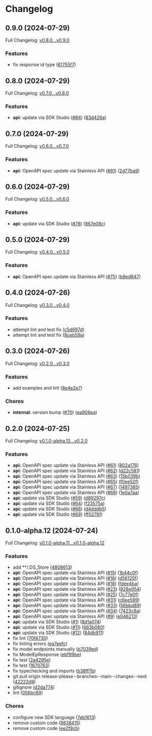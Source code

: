 # Changelog

## 0.9.0 (2024-07-29)

Full Changelog: [v0.8.0...v0.9.0](https://github.com/propulsion-ai/propulsionai-python/compare/v0.8.0...v0.9.0)

### Features

* fix response id type ([61755f7](https://github.com/propulsion-ai/propulsionai-python/commit/61755f776e663d81e064e698a17dd30a1925883f))

## 0.8.0 (2024-07-29)

Full Changelog: [v0.7.0...v0.8.0](https://github.com/propulsion-ai/propulsionai-python/compare/v0.7.0...v0.8.0)

### Features

* **api:** update via SDK Studio ([#84](https://github.com/propulsion-ai/propulsionai-python/issues/84)) ([83d426a](https://github.com/propulsion-ai/propulsionai-python/commit/83d426aff36686fd2407bf58ea29a1676cb9b35a))

## 0.7.0 (2024-07-29)

Full Changelog: [v0.6.0...v0.7.0](https://github.com/propulsion-ai/propulsionai-python/compare/v0.6.0...v0.7.0)

### Features

* **api:** OpenAPI spec update via Stainless API ([#81](https://github.com/propulsion-ai/propulsionai-python/issues/81)) ([2d77ba9](https://github.com/propulsion-ai/propulsionai-python/commit/2d77ba9e1dd9246e319a15c3dfb9ccc337c89675))

## 0.6.0 (2024-07-29)

Full Changelog: [v0.5.0...v0.6.0](https://github.com/propulsion-ai/propulsionai-python/compare/v0.5.0...v0.6.0)

### Features

* **api:** update via SDK Studio ([#78](https://github.com/propulsion-ai/propulsionai-python/issues/78)) ([867e08c](https://github.com/propulsion-ai/propulsionai-python/commit/867e08c54e3679d831af6c5ea1e41eec5c302b75))

## 0.5.0 (2024-07-29)

Full Changelog: [v0.4.0...v0.5.0](https://github.com/propulsion-ai/propulsionai-python/compare/v0.4.0...v0.5.0)

### Features

* **api:** OpenAPI spec update via Stainless API ([#75](https://github.com/propulsion-ai/propulsionai-python/issues/75)) ([b8ed847](https://github.com/propulsion-ai/propulsionai-python/commit/b8ed847e75c6d3a80ef2416f79e0f7677f24f0a7))

## 0.4.0 (2024-07-26)

Full Changelog: [v0.3.0...v0.4.0](https://github.com/propulsion-ai/propulsionai-python/compare/v0.3.0...v0.4.0)

### Features

* attempt lint and test fix ([c5d697d](https://github.com/propulsion-ai/propulsionai-python/commit/c5d697d4251c4e523eec0f9e23b08e07044e7233))
* attempt lint and test fix ([8ceb59a](https://github.com/propulsion-ai/propulsionai-python/commit/8ceb59aa444b3f0d384defb59a7a5d6b7bdb43aa))

## 0.3.0 (2024-07-26)

Full Changelog: [v0.2.0...v0.3.0](https://github.com/propulsion-ai/propulsionai-python/compare/v0.2.0...v0.3.0)

### Features

* add examples and lint ([8e4e2e7](https://github.com/propulsion-ai/propulsionai-python/commit/8e4e2e788285b819dacb76f5e74980a0f33d4d37))


### Chores

* **internal:** version bump ([#70](https://github.com/propulsion-ai/propulsionai-python/issues/70)) ([ea906ea](https://github.com/propulsion-ai/propulsionai-python/commit/ea906eab75eba4657adbc18bc2ce702839bcd880))

## 0.2.0 (2024-07-25)

Full Changelog: [v0.1.0-alpha.12...v0.2.0](https://github.com/propulsion-ai/propulsionai-python/compare/v0.1.0-alpha.12...v0.2.0)

### Features

* **api:** OpenAPI spec update via Stainless API ([#61](https://github.com/propulsion-ai/propulsionai-python/issues/61)) ([802a176](https://github.com/propulsion-ai/propulsionai-python/commit/802a176edc3f1b01493775cc71d7240167e43f64))
* **api:** OpenAPI spec update via Stainless API ([#62](https://github.com/propulsion-ai/propulsionai-python/issues/62)) ([d22c581](https://github.com/propulsion-ai/propulsionai-python/commit/d22c581f5fc81619fa0de99fb9bdf8531a896951))
* **api:** OpenAPI spec update via Stainless API ([#63](https://github.com/propulsion-ai/propulsionai-python/issues/63)) ([15b039b](https://github.com/propulsion-ai/propulsionai-python/commit/15b039b53d929fbe268d3373a03ff51efe2fe64f))
* **api:** OpenAPI spec update via Stainless API ([#65](https://github.com/propulsion-ai/propulsionai-python/issues/65)) ([f0ee52f](https://github.com/propulsion-ai/propulsionai-python/commit/f0ee52f4d571a5d9ebd3164f73d8323c0141bf3e))
* **api:** OpenAPI spec update via Stainless API ([#67](https://github.com/propulsion-ai/propulsionai-python/issues/67)) ([1497385](https://github.com/propulsion-ai/propulsionai-python/commit/1497385f1d57c619e88461cb055d5bce44788f7c))
* **api:** OpenAPI spec update via Stainless API ([#68](https://github.com/propulsion-ai/propulsionai-python/issues/68)) ([1e0a7aa](https://github.com/propulsion-ai/propulsionai-python/commit/1e0a7aaf5d57ef2c6f81bec99c3086f8f806bf2d))
* **api:** update via SDK Studio ([#59](https://github.com/propulsion-ai/propulsionai-python/issues/59)) ([d89297c](https://github.com/propulsion-ai/propulsionai-python/commit/d89297cbf0d392abb1157bff3d776e280cd68e3e))
* **api:** update via SDK Studio ([#64](https://github.com/propulsion-ai/propulsionai-python/issues/64)) ([f23575a](https://github.com/propulsion-ai/propulsionai-python/commit/f23575ad63f2e03953e1c594b0d67e0c136bac8e))
* **api:** update via SDK Studio ([#66](https://github.com/propulsion-ai/propulsionai-python/issues/66)) ([d4dddb5](https://github.com/propulsion-ai/propulsionai-python/commit/d4dddb548926551c94bca7284fc8dace8d5bd086))
* **api:** update via SDK Studio ([#69](https://github.com/propulsion-ai/propulsionai-python/issues/69)) ([ff0276f](https://github.com/propulsion-ai/propulsionai-python/commit/ff0276ffaed48896c237ace8883c8e01fc10d7f2))

## 0.1.0-alpha.12 (2024-07-24)

Full Changelog: [v0.1.0-alpha.11...v0.1.0-alpha.12](https://github.com/propulsion-ai/propulsionai-python/compare/v0.1.0-alpha.11...v0.1.0-alpha.12)

### Features

* add **/.DS_Store ([4808613](https://github.com/propulsion-ai/propulsionai-python/commit/4808613c64ec3014c94f63cab8de50f4b806978b))
* **api:** OpenAPI spec update via Stainless API ([#15](https://github.com/propulsion-ai/propulsionai-python/issues/15)) ([1b44c0f](https://github.com/propulsion-ai/propulsionai-python/commit/1b44c0f702364adcaee131b85efa107414c902e7))
* **api:** OpenAPI spec update via Stainless API ([#16](https://github.com/propulsion-ai/propulsionai-python/issues/16)) ([d56125f](https://github.com/propulsion-ai/propulsionai-python/commit/d56125fc8d38e10a8a1883b806e97bd7868e0a74))
* **api:** OpenAPI spec update via Stainless API ([#18](https://github.com/propulsion-ai/propulsionai-python/issues/18)) ([fdee4ba](https://github.com/propulsion-ai/propulsionai-python/commit/fdee4bad04a2d40d2325e75b1bbd7285647d2083))
* **api:** OpenAPI spec update via Stainless API ([#23](https://github.com/propulsion-ai/propulsionai-python/issues/23)) ([828e954](https://github.com/propulsion-ai/propulsionai-python/commit/828e954676813291c760ff43c3b69718661d2af7))
* **api:** OpenAPI spec update via Stainless API ([#25](https://github.com/propulsion-ai/propulsionai-python/issues/25)) ([7c77e0f](https://github.com/propulsion-ai/propulsionai-python/commit/7c77e0f2d32c04b0eab805ffac25f17b8cd18a7f))
* **api:** OpenAPI spec update via Stainless API ([#31](https://github.com/propulsion-ai/propulsionai-python/issues/31)) ([c6ee599](https://github.com/propulsion-ai/propulsionai-python/commit/c6ee5998a353045b5c2dab7a429b595e6c90ea1c))
* **api:** OpenAPI spec update via Stainless API ([#33](https://github.com/propulsion-ai/propulsionai-python/issues/33)) ([56bbd89](https://github.com/propulsion-ai/propulsionai-python/commit/56bbd894fe491f40dcfe9c2f7d6727b5d6651338))
* **api:** OpenAPI spec update via Stainless API ([#34](https://github.com/propulsion-ai/propulsionai-python/issues/34)) ([7423c8a](https://github.com/propulsion-ai/propulsionai-python/commit/7423c8a720f641986db2a0d2bc6da05baff76643))
* **api:** OpenAPI spec update via Stainless API ([#9](https://github.com/propulsion-ai/propulsionai-python/issues/9)) ([e046213](https://github.com/propulsion-ai/propulsionai-python/commit/e046213a1c0d4364061c88a07c7423fb464c1486))
* **api:** update via SDK Studio ([#1](https://github.com/propulsion-ai/propulsionai-python/issues/1)) ([8d1a074](https://github.com/propulsion-ai/propulsionai-python/commit/8d1a0742706ba9dd3726d98e7259fc93de858342))
* **api:** update via SDK Studio ([#11](https://github.com/propulsion-ai/propulsionai-python/issues/11)) ([663b080](https://github.com/propulsion-ai/propulsionai-python/commit/663b080ad6c60e2048e8d4e3f26f7760aa0e7ef3))
* **api:** update via SDK Studio ([#12](https://github.com/propulsion-ai/propulsionai-python/issues/12)) ([84db911](https://github.com/propulsion-ai/propulsionai-python/commit/84db9117c6f879aa4e33f1c86b2c18c86e8193fc))
* fix lint ([70f4730](https://github.com/propulsion-ai/propulsionai-python/commit/70f473069e06c494d8cdf11963ea3ab86b8b131c))
* fix linting errors ([ea7eefc](https://github.com/propulsion-ai/propulsionai-python/commit/ea7eefc6a392a0838fdbc78db4cc31e5041655eb))
* fix model endpoints manually ([b7039ed](https://github.com/propulsion-ai/propulsionai-python/commit/b7039ed1d96babc9d1dbc918f5a346c7d51c9682))
* fix ModelEpResponse ([ebf99be](https://github.com/propulsion-ai/propulsionai-python/commit/ebf99bef0ce027b98bdc73b754a115ee888d21a6))
* fix test ([2a4295e](https://github.com/propulsion-ai/propulsionai-python/commit/2a4295ede5c375f3d810b9d6b2f862b27a6ff049))
* fix test ([1670763](https://github.com/propulsion-ai/propulsionai-python/commit/167076335eb8be90d4393b1b5b317670db5e82b3))
* fix typechecking and imports ([b38ff7b](https://github.com/propulsion-ai/propulsionai-python/commit/b38ff7b7bc4105be89921a924e81546fad672be7))
* git pull origin release-please--branches--main--changes--next ([42222d9](https://github.com/propulsion-ai/propulsionai-python/commit/42222d92088604a3a0cad062968c257c8addf73a))
* gitignore ([d2da774](https://github.com/propulsion-ai/propulsionai-python/commit/d2da774e8badf1e0c170001bdcc2da0bed72a12e))
* lint ([056bc69](https://github.com/propulsion-ai/propulsionai-python/commit/056bc6909649bb75533b9240c65d82dfe0397467))


### Chores

* configure new SDK language ([7eb1613](https://github.com/propulsion-ai/propulsionai-python/commit/7eb1613247cdd64fdffd473b46353176f288344d))
* remove custom code ([9838415](https://github.com/propulsion-ai/propulsionai-python/commit/9838415023af7d17b460bc5b5c09c7b4faa8e113))
* remove custom code ([ee2f9cb](https://github.com/propulsion-ai/propulsionai-python/commit/ee2f9cba4f40ef5a5fc182301bb8e08221211255))
